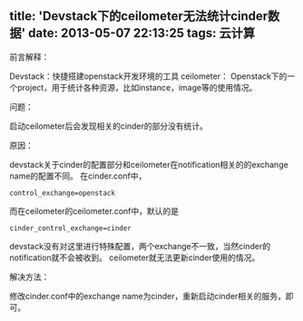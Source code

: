 title: 'Devstack下的ceilometer无法统计cinder数据'
date: 2013-05-07 22:13:25
tags: 云计算
---

前言解释：

Devstack：快捷搭建openstack开发环境的工具
ceilometer： Openstack下的一个project，用于统计各种资源，比如instance，image等的使用情况。

问题：

启动ceilometer后会发现相关的cinder的部分没有统计。

原因：

devstack关于cinder的配置部分和ceilometer在notification相关的的exchange name的配置不同。
在cinder.conf中，

```
control_exchange=openstack
```

而在ceilometer的ceilometer.conf中，默认的是

```
cinder_control_exchange=cinder
```

devstack没有对这里进行特殊配置，两个exchange不一致，当然cinder的notification就不会被收到。 ceilometer就无法更新cinder使用的情况。


解决方法：

修改cinder.conf中的exchange name为cinder，重新启动cinder相关的服务，即可。
